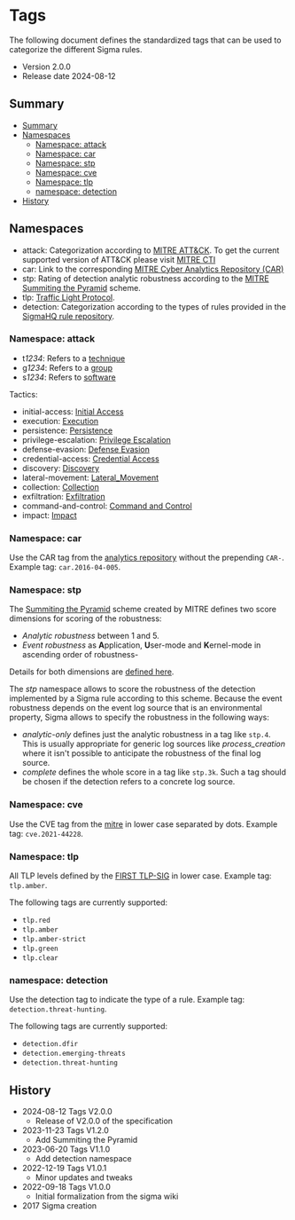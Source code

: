 # Tags <!-- omit in toc -->

The following document defines the standardized tags that can be used to categorize the different Sigma rules.

* Version 2.0.0
* Release date 2024-08-12

## Summary

- [Summary](#summary)
- [Namespaces](#namespaces)
  - [Namespace: attack](#namespace-attack)
  - [Namespace: car](#namespace-car)
  - [Namespace: stp](#namespace-stp)
  - [Namespace: cve](#namespace-cve)
  - [Namespace: tlp](#namespace-tlp)
  - [namespace: detection](#namespace-detection)
- [History](#history)

## Namespaces

* attack: Categorization according to [MITRE ATT&CK](https://attack.mitre.org). To get the current supported version of ATT&CK please visit [MITRE CTI](https://github.com/mitre/cti)
* car: Link to the corresponding [MITRE Cyber Analytics Repository (CAR)](https://car.mitre.org/)
* stp: Rating of detection analytic robustness according to the [MITRE Summiting the Pyramid](https://center-for-threat-informed-defense.github.io/summiting-the-pyramid/) scheme.
* tlp: [Traffic Light Protocol](https://www.first.org/tlp/).
* detection: Categorization according to the types of rules provided in the [SigmaHQ rule repository](https://github.com/SigmaHQ/sigma).

### Namespace: attack

* t*1234*: Refers to a [technique](https://attack.mitre.org/wiki/All_Techniques)
* g*1234*: Refers to a [group](https://attack.mitre.org/wiki/Groups)
* s*1234*: Refers to [software](https://attack.mitre.org/wiki/Software)

Tactics:

* initial-access: [Initial Access](https://attack.mitre.org/tactics/TA0001/)
* execution: [Execution](https://attack.mitre.org/tactics/TA0002/)
* persistence: [Persistence](https://attack.mitre.org/tactics/TA0003/)
* privilege-escalation: [Privilege Escalation](https://attack.mitre.org/tactics/TA0004/)
* defense-evasion: [Defense Evasion](https://attack.mitre.org/tactics/TA0005/)
* credential-access: [Credential Access](https://attack.mitre.org/tactics/TA0006/)
* discovery: [Discovery](https://attack.mitre.org/tactics/TA0007/)
* lateral-movement: [Lateral_Movement](https://attack.mitre.org/tactics/TA0008/)
* collection: [Collection](https://attack.mitre.org/tactics/TA0009/)
* exfiltration: [Exfiltration](https://attack.mitre.org/tactics/TA0010/)
* command-and-control: [Command and Control](https://attack.mitre.org/tactics/TA0011/)
* impact: [Impact](https://attack.mitre.org/tactics/TA0040/)

### Namespace: car

Use the CAR tag from the [analytics repository](https://car.mitre.org/analytics/) without the prepending `CAR-`. Example
tag: `car.2016-04-005`.

### Namespace: stp

The [Summiting the Pyramid](https://center-for-threat-informed-defense.github.io/summiting-the-pyramid/) scheme created
by MITRE defines two score dimensions for scoring of the robustness:

* *Analytic robustness* between 1 and 5.
* *Event robustness* as **A**pplication, **U**ser-mode and **K**ernel-mode in ascending order of robustness-

Details for both dimensions are [defined here](https://center-for-threat-informed-defense.github.io/summiting-the-pyramid/levels/).

The *stp* namespace allows to score the robustness of the detection implemented by a Sigma rule according to this
scheme. Because the event robustness depends on the event log source that is an environmental property, Sigma allows to
specify the robustness in the following ways:

* *analytic-only* defines just the analytic robustness in a tag like `stp.4`. This is usually appropriate for generic
  log sources like *process_creation* where it isn't possible to anticipate the robustness of the final log source.
* *complete* defines the whole score in a tag like `stp.3k`. Such a tag should be chosen if the detection refers to a
  concrete log source.

### Namespace: cve

Use the CVE tag from the [mitre](https://cve.mitre.org) in lower case separated by dots. Example tag: `cve.2021-44228`.

### Namespace: tlp

All TLP levels defined by the [FIRST TLP-SIG](https://www.first.org/tlp/) in lower case. Example tag: `tlp.amber`.

The following tags are currently supported:

* `tlp.red`
* `tlp.amber`
* `tlp.amber-strict`
* `tlp.green`
* `tlp.clear`

### namespace: detection

Use the detection tag to indicate the type of a rule. Example tag: `detection.threat-hunting`.

The following tags are currently supported:

* `detection.dfir`
* `detection.emerging-threats`
* `detection.threat-hunting`

## History
* 2024-08-12 Tags V2.0.0
  * Release of V2.0.0 of the specification
* 2023-11-23 Tags V1.2.0
  * Add Summiting the Pyramid
* 2023-06-20 Tags V1.1.0
  * Add detection namespace
* 2022-12-19 Tags V1.0.1
  * Minor updates and tweaks
* 2022-09-18 Tags V1.0.0
  * Initial formalization from the sigma wiki
* 2017 Sigma creation
